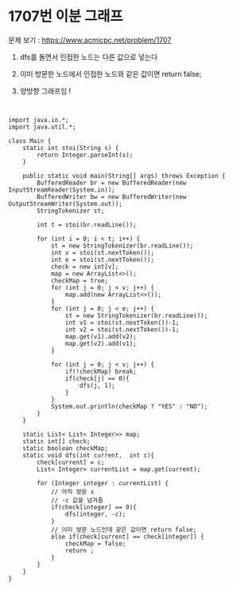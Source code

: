 # 1707번 이분 그래프

문제 보기 : <https://www.acmicpc.net/problem/1707>


1. dfs를 돌면서 인접한 노드는 다른 값으로 넣는다

2. 이미 방문한 노드에서 인접한 노드와 같은 값이면 return false;

3. 양방향 그래프임 !

<pre><code>

import java.io.*;
import java.util.*;

class Main {
    static int stoi(String s) {
        return Integer.parseInt(s);
    }

    public static void main(String[] args) throws Exception {
        BufferedReader br = new BufferedReader(new InputStreamReader(System.in));
        BufferedWriter bw = new BufferedWriter(new OutputStreamWriter(System.out));
        StringTokenizer st;

        int t = stoi(br.readLine());

        for (int i = 0; i < t; i++) {
            st = new StringTokenizer(br.readLine());
            int v = stoi(st.nextToken());
            int e = stoi(st.nextToken());
            check = new int[v];
            map = new ArrayList<>();
            checkMap = true;
            for (int j = 0; j < v; j++) {
                map.add(new ArrayList<>());
            }
            for (int j = 0; j < e; j++) {
                st = new StringTokenizer(br.readLine());
                int v1 = stoi(st.nextToken())-1;
                int v2 = stoi(st.nextToken())-1;
                map.get(v1).add(v2);
                map.get(v2).add(v1);
            }

            for (int j = 0; j < v; j++) {
                if(!checkMap) break;
                if(check[j] == 0){
                    dfs(j, 1);
                }
            }
            System.out.println(checkMap ? "YES" : "NO");
        }
    }

    static List< List< Integer>> map;
    static int[] check;
    static boolean checkMap;
    static void dfs(int current,  int c){
        check[current] = c;
        List< Integer> currentList = map.get(current);

        for (Integer integer : currentList) {
            // 아직 방문 x 
            // -c 값을 넘겨줌
            if(check[integer] == 0){
                dfs(integer, -c);
            } 
            // 이미 방문 노드인데 같은 값이면 return false;
            else if(check[current] == check[integer]) {
                checkMap = false;
                return ;
            }
        }
    }
}

</code></pre>
